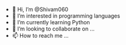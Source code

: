 - 👋 Hi, I’m @Shivam060
- 👀 I’m interested in programming languages
- 🌱 I’m currently learning Python
- 💞️ I’m looking to collaborate on ...
- 📫 How to reach me ...

<!---
Shivam060/Shivam060 is a ✨ special ✨ repository because its `README.md` (this file) appears on your GitHub profile.
You can click the Preview link to take a look at your changes.
--->
